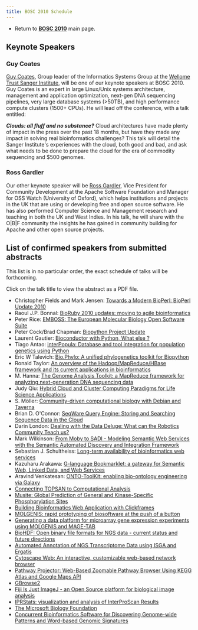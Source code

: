 ```yaml
---
title: BOSC 2010 Schedule
---
```


-   Return to **[ BOSC 2010](BOSC_2010 "wikilink")** main page.

Keynote Speakers
----------------

### Guy Coates

[Guy Coates](http://uk.linkedin.com/pub/guy-coates/3/b5b/9b0), Group
leader of the Informatics Systems Group at the [Wellome Trust Sanger
Institute](http://www.sanger.ac.uk/), will be one of our keynote
speakers at BOSC 2010. Guy Coates is an expert in large Linux/Unix
systems architecture, management and application optimization, next-gen
DNA sequencing pipelines, very large database systems (&gt;50TB), and
high performance compute clusters (1500+ CPUs). He will lead off the
conference, with a talk entitled:

***Clouds: all fluff and no substance?*** Cloud architectures have made
plenty of impact in the press over the past 18 months, but have they
made any impact in solving real bioinformatics challenges? This talk
will detail the Sanger Institute's experiences with the cloud, both good
and bad, and ask what needs to be done to prepare the cloud for the era
of commodity sequencing and $500 genomes.

### Ross Gardler

Our other keynote speaker will be [Ross
Gardler](http://www.linkedin.com/in/rossgardler), Vice President for
Community Development at the Apache Software Foundation and Manager for
OSS Watch (University of Oxford), which helps institutions and projects
in the UK that are using or developing free and open source software. He
has also performed Computer Science and Management research and teaching
in both the UK and West Indies. In his talk, he will share with the
O|B|F community the insights he has gained in community building for
Apache and other open source projects.

List of confirmed speakers from submitted abstracts
---------------------------------------------------

This list is in no particular order, the exact schedule of talks will be
forthcoming.

Click on the talk title to view the abstract as a PDF file.

-   Christopher Fields and Mark Jensen: [ Towards a Modern BioPerl:
    BioPerl Update 2010](Media:22_BOSC2010.pdf "wikilink")
-   Raoul J.P. Bonnal: [ BioRuby 2010 updates: moving to agile
    bioinformatics](Media:15_BOSC2010.pdf "wikilink")
-   Peter Rice: [ EMBOSS: The European Molecular Biology Open Software
    Suite](Media:14_BOSC2010.pdf "wikilink")
-   Peter Cock/Brad Chapman: [ Biopython Project
    Update](Media:16_BOSC2010.pdf "wikilink")
-   Laurent Gautier: [ Bioconductor with Python, What else
    ?](Media:2_BOSC2010.pdf "wikilink")
-   Tiago Antao: [ interPopula: Database and tool integration for
    population genetics using Python](Media:13_BOSC2010.pdf "wikilink")
-   Eric W Talevich: [ Bio.Phylo: A unified phylogenetics toolkit for
    Biopython](Media:8_BOSC2010.pdf "wikilink")
-   Ronald Taylor: [ An overview of the Hadoop/MapReduce/HBase framework
    and its current applications in
    bioinformatics](Media:29_BOSC2010.pdf "wikilink")
-   M. Hanna: [ The Genome Analysis Toolkit: a MapReduce framework for
    analyzing next-generation DNA sequencing
    data](Media:18_BOSC2010.pdf "wikilink")
-   Judy Qiu: [ Hybrid Cloud and Cluster Computing Paradigms for Life
    Science Applications](Media:40_BOSC2010.pdf "wikilink")
-   S. Möller: [ Community-driven computational biology with Debian and
    Taverna](Media:26_BOSC2010.pdf "wikilink")
-   Brian D. O'Connor: [ SeqWare Query Engine: Storing and Searching
    Sequence Data in the Cloud](Media:39_BOSC2010.pdf "wikilink")
-   Darin London: [ Dealing with the Data Deluge: What can the Robotics
    Community Teach us?](Media:3_BOSC2010.pdf "wikilink")
-   Mark Wilkinson: [ From Moby to SADI - Modeling Semantic Web Services
    with the Semantic Automated Discovery and Integration
    Framework](Media:4_BOSC2010.pdf "wikilink")
-   Sebastian J. Schultheiss: [ Long-term availability of bioinformatics
    web services](Media:5_BOSC2010.pdf "wikilink")
-   Kazuharu Arakawa: [ G-language Bookmarklet: a gateway for Semantic
    Web, Linked Data, and Web Services](Media:6_BOSC2010.pdf "wikilink")
-   Aravind Venkatesan: [ ONTO-ToolKit: enabling bio-ontology
    engineering via Galaxy](Media:21_BOSC2010.pdf "wikilink")
-   [ Connecting TOPSAN to Computational
    Analysis](Media:25_BOSC2010.pdf "wikilink")
-   [ Musite: Global Prediction of General and Kinase-Specific
    Phosphorylation Sites](Media:20_BOSC2010.pdf "wikilink")
-   [ Building Bioinformatics Web Application with
    Clickframes](Media:36_BOSC2010.pdf "wikilink")
-   [ MOLGENIS: rapid prototyping of biosoftware at the push of a
    button](Media:24_BOSC2010.pdf "wikilink")
-   [ Generating a data platform for microarray gene expression
    experiments using MOLGENIS and
    MAGE-TAB](Media:17_BOSC2010.pdf "wikilink")
-   [ BioHDF: Open binary file formats for NGS data - current status and
    future directions](Media:10_BOSC2010.pdf "wikilink")
-   [ Automated Annotation of NGS Transcriptome Data using ISGA and
    Ergatis](Media:30_BOSC2010.pdf "wikilink")
-   [ Cytoscape Web: An interactive, customizable web-based network
    browser](Media:12_BOSC2010.pdf "wikilink")
-   [ Pathway Projector: Web-Based Zoomable Pathway Browser Using KEGG
    Atlas and Google Maps API](Media:38_BOSC2010.pdf "wikilink")
-   [ GBrowse2](Media:34_BOSC2010.pdf "wikilink")
-   [ Fiji Is Just ImageJ - an Open Source platform for biological image
    analysis](Media:11_BOSC2010.pdf "wikilink")
-   [ IPRStats: visualization and analysis of InterProScan
    Results](Media:32_BOSC2010.pdf "wikilink")
-   [ The Microsoft Biology Foundation](Media:9_BOSC2010.pdf "wikilink")
-   [ Concurrent Bioinformatics Software for Discovering Genome-wide
    Patterns and Word-based Genomic
    Signatures](Media:28_BOSC2010.pdf "wikilink")

